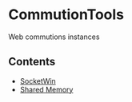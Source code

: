 # CommutionTools
Web commutions instances

## Contents

- [SocketWin](./Socket/SocketWin/SocketREADME.md)
- [Shared Memory](./SharedMem/README.md)

